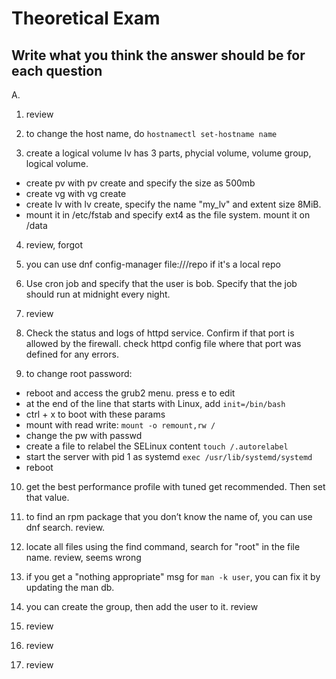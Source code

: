 # Theoretical Exam

## Write what you think the answer should be for each question

A.

1. review

2. to change the host name, do `hostnamectl set-hostname name`

3. create a logical volume
lv has 3 parts, phycial volume, volume group, logical volume. 
- create pv with pv create and specify the size as 500mb
- create vg with vg create 
- create lv with lv create, specify the name "my_lv" and extent size 8MiB. 
- mount it in /etc/fstab and specify ext4 as the file system. mount it on /data 

4. review, forgot 

5. you can use dnf config-manager file:///repo if it's a local repo

6. Use cron job and specify that the user is bob. Specify that the job should run at midnight every night. 

7. review 

8. Check the status and logs of httpd service. Confirm if that port is allowed by the firewall. check httpd config file where that port was defined for any errors. 

9. to change root password:
- reboot and access the grub2 menu. press e to edit 
- at the end of the line that starts with Linux, add `init=/bin/bash`
- ctrl + x to boot with these params
- mount with read write: `mount -o remount,rw /`
- change the pw with passwd
- create a file to relabel the SELinux content `touch /.autorelabel`
- start the server with pid 1 as systemd `exec /usr/lib/systemd/systemd`
- reboot

10. get the best performance profile with tuned get recommended. Then set that value. 

11. to find an rpm package that you don’t know the name of, you can use dnf search. review. 

12. locate all files using the find command, search for "root" in the file name. review, seems wrong 

13. if you get a "nothing appropriate" msg for `man -k user`, you can fix it by updating the man db. 

14. you can create the group, then add the user to it. review 

15. review 

16. review 

17. review 











































